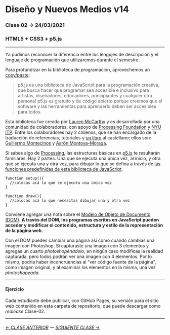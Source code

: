 # Diseño y Nuevos Medios v14

### Clase 02 → 24/03/2021

### HTML5 + CSS3 + p5.js

- - - - - - - - - - - - - - 

Ya pudimos reconocer la diferencia entre los lengujes de descripción y el lenguaje de programación que utilizaremos durante el semestre. 

Para profundizar en la biblioteca de programación, aprovechemos un [copy/paste](https://p5js.org/es/):

> p5.js es una biblioteca de JavaScript para la programación creativa, que busca hacer que programar sea accesible e inclusivo para artistas, diseñadores, educadores, principiantes y cualquier otra persona! p5.js es gratuito y de código abierto porque creemos que el software y las herramientas para aprenderlo deben ser accesibles para todos.

Esta biblioteca fue creada por [Lauren McCarthy](http://lauren-mccarthy.com/) y es desarrollada por una comunidad de colaboradores, con apoyo de [Processing Foundation](https://processingfoundation.org/) y [NYU ITP](https://forms.tisch.nyu.edu/page/s/itp-landing). Entre los colaboradores hay 2 chilenos, que se han encargado de la traducción de referencias, tutoriales y [un libro](https://processingfoundation.press/product/introduccion-a-p5-js/) al castellano; ellos son: [Guillermo Montecinos](https://twitter.com/guillermolooped) y [Aarón Montoya-Moraga](https://twitter.com/montoyamoraga).

Si sabes algo de [Processing](https://processing.org/), las estructuras básicas en [p5.js](https://p5js.org/es/) te resultarán familiares. Hay 2 partes. Una que se ejecuta una única vez, al inicio, y otra que se ejecuta una y otra vez, para dibujar lo que se defina a través de [las funciones predefinidas de esta biblioteca de JavaScript](https://p5js.org/es/reference/).

```
function setup(){
  //colocas acá lo que se ejecuta una única vez
}

function draw(){
  //colocas acá lo que necesitas dibujar una y otra vez
}
```

Conviene agregar una nota sobre el [Modelo de Objeto de Documento (DOM)](https://developer.mozilla.org/es/docs/DOM). **A través del DOM, los programas escritos en JavaScript pueden acceder y modificar el contenido, estructura y estilo de la representación de la página web**.

Con el DOM puedes cambiar una página así como cuando cambias una imagen con Photoshop. Si capturaste una imagen con 3 elementos y agregas un cuarto *photoshopénadolo*, en ningún caso modificas la realidad capturada, pero todos podrán ver una imagen con 4 elementos. Por lo mismo, podría haber inconcruencias al "ver código fuente de la página", como imagen original, y al examinar los elementos en la misma, una vez *photoshopeada*.

- - - - - - - - - - - - - - 

#### Ejercicio

Cada estudiante debe publicar, con GitHub Pages, su versión para el sitio web contenido en esta carpeta de repositorio, que puede descargar como *realease* Clase-02.

- - - - - - - 

###### [← CLASE ANTERIOR](https://github.com/profesorfaco/dno037-2021/tree/main/clase-01) — [SIGUIENTE CLASE →](https://github.com/profesorfaco/dno037-2021/tree/main/clase-03)

